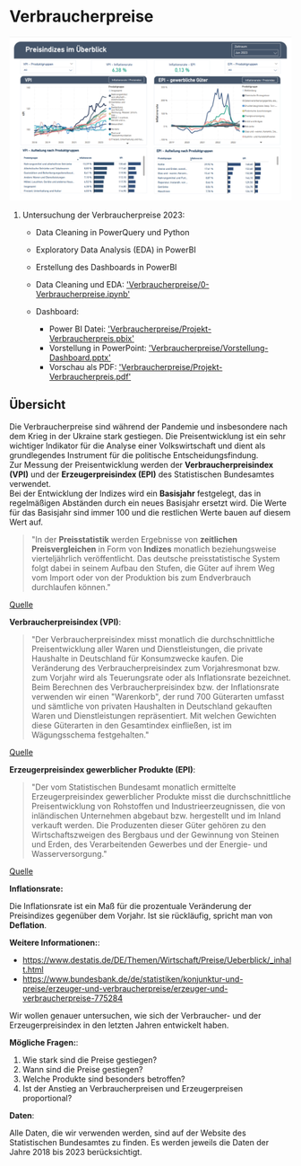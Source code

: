 # Verbraucherpreise

![Dashboard über die Entwicklung der Verbraucherpreise](https://github.com/Burak-Oezkan/verbraucherpreise/blob/main/Verbraucherpreise/Bilder/4-1-Dashboard.png)
1. Untersuchung der Verbraucherpreise 2023:
    * Data Cleaning in PowerQuery und Python 
    * Exploratory Data Analysis (EDA) in PowerBI
    * Erstellung des Dashboards in PowerBI

    * Data Cleaning und EDA: ['Verbraucherpreise/0-Verbraucherpreise.ipynb'](https://github.com/Burak-Oezkan/verbraucherpreise/blob/9589d97655a743d6ebdd10cf63357eb441ff02b4/Verbraucherpreise/0-Verbraucherpreise.ipynb)
    * Dashboard:
        * Power BI Datei: ['Verbraucherpreise/Projekt-Verbraucherpreis.pbix'](https://github.com/Burak-Oezkan/verbraucherpreise/blob/9589d97655a743d6ebdd10cf63357eb441ff02b4/Verbraucherpreise/Projekt-Verbraucherpreis.pbix)
        * Vorstellung in PowerPoint:  ['Verbraucherpreise/Vorstellung-Dashboard.pptx'](https://github.com/Burak-Oezkan/verbraucherpreise/blob/e758bea3eac863e08cee20a563f1b5b2f5bd931b/Verbraucherpreise/Vorstellung-Dashboard.pptx)
        * Vorschau als PDF: ['Verbraucherpreise/Projekt-Verbraucherpreis.pdf'](https://github.com/Burak-Oezkan/verbraucherpreise/blob/9589d97655a743d6ebdd10cf63357eb441ff02b4/Verbraucherpreise/Vorstellung-Dashboard.pptx)

## Übersicht

Die Verbraucherpreise sind während der Pandemie und insbesondere nach dem Krieg in der Ukraine stark gestiegen. Die Preisentwicklung ist ein sehr wichtiger Indikator für die Analyse einer Volkswirtschaft und dient als grundlegendes Instrument für die politische Entscheidungsfindung.  
Zur Messung der Preisentwicklung werden der **Verbraucherpreisindex (VPI)** und der **Erzeugerpreisindex (EPI)** des Statistischen Bundesamtes verwendet.  
Bei der Entwicklung der Indizes wird ein **Basisjahr** festgelegt, das in regelmäßigen Abständen durch ein neues Basisjahr ersetzt wird. Die Werte für das Basisjahr sind immer 100 und die restlichen Werte bauen auf diesem Wert auf.  

> "In der **Preisstatistik** werden Ergebnisse von **zeitlichen Preisvergleichen** in Form von **Indizes** monatlich beziehungsweise vierteljährlich veröffentlicht. Das deutsche preisstatistische System folgt dabei in seinem Aufbau den Stufen, die Güter auf ihrem Weg vom Import oder von der Produktion bis zum Endverbrauch durchlaufen können."  

[Quelle](https://www.destatis.de/DE/Themen/Wirtschaft/Preise/Ueberblick/einfuehrung.html?nn=467346)

**Verbraucherpreisindex (VPI)**:  
> "Der Verbraucherpreisindex misst monatlich die durchschnittliche Preisentwicklung aller Waren und Dienstleistungen, die private Haushalte in Deutschland für Konsumzwecke kaufen. Die Veränderung des Verbraucherpreisindex zum Vorjahresmonat bzw. zum Vorjahr wird als Teuerungsrate oder als Inflationsrate bezeichnet.
Beim Berechnen des Verbraucherpreisindex bzw. der Inflationsrate verwenden wir einen "Warenkorb", der rund 700 Güterarten umfasst und sämtliche von privaten Haushalten in Deutschland gekauften Waren und Dienstleistungen repräsentiert. Mit welchen Gewichten diese Güterarten in den Gesamtindex einfließen, ist im Wägungsschema festgehalten."

[Quelle](https://www.destatis.de/DE/Themen/Wirtschaft/Preise/Verbraucherpreisindex/_inhalt.html)

**Erzeugerpreisindex gewerblicher Produkte (EPI)**:

>"Der vom Statistischen Bundesamt monatlich ermittelte Erzeugerpreisindex gewerblicher Produkte misst die durchschnittliche Preisentwicklung von Rohstoffen und Industrieerzeugnissen, die von inländischen Unternehmen abgebaut bzw. hergestellt und im Inland verkauft werden. Die Produzenten dieser Güter gehören zu den Wirtschaftszweigen des Bergbaus und der Gewinnung von Steinen und Erden, des Verarbeitenden Gewerbes und der Energie- und Wasserversorgung."

[Quelle](https://www.bundesbank.de/de/statistiken/konjunktur-und-preise/erzeuger-und-verbraucherpreise/erzeuger-und-verbraucherpreise-775284)

**Inflationsrate:**

Die Inflationsrate ist ein Maß für die prozentuale Veränderung der Preisindizes gegenüber dem Vorjahr. Ist sie rückläufig, spricht man von **Deflation**.

**Weitere Informationen:**:

* https://www.destatis.de/DE/Themen/Wirtschaft/Preise/Ueberblick/_inhalt.html
* https://www.bundesbank.de/de/statistiken/konjunktur-und-preise/erzeuger-und-verbraucherpreise/erzeuger-und-verbraucherpreise-775284

Wir wollen genauer untersuchen, wie sich der Verbraucher- und der Erzeugerpreisindex in den letzten Jahren entwickelt haben.  

**Mögliche Fragen:**:

1. Wie stark sind die Preise gestiegen?
2. Wann sind die Preise gestiegen?
3. Welche Produkte sind besonders betroffen?
4. Ist der Anstieg an Verbraucherpreisen und Erzeugerpreisen proportional?

**Daten**:

Alle Daten, die wir verwenden werden, sind auf der Website des Statistischen Bundesamtes zu finden. Es werden jeweils die Daten der Jahre 2018 bis 2023 berücksichtigt.
